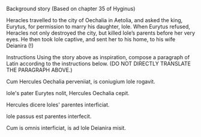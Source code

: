 Background story
(Based on chapter 35 of Hyginus)

Heracles travelled to the city of Oechalia in Aetolia, and asked the king, Eurytus, for permission to marry his daughter, Iole. When Eurytus refused, Heracles not only destroyed the city, but killed Iole’s parents before her very eyes. He then took Iole captive, and sent her to his home, to his wife Deianira (!)

Instructions
Using the story above as inspiration, compose a paragraph of Latin according to the instructions below. (DO NOT DIRECTLY TRANSLATE THE PARAGRAPH ABOVE.)

Cum Hercules Oechalia perveniiat, is coniugium lole rogavit. 

lole's pater Eurytes nolit, Hercules Oechalia cepit.

Hercules dicere loles' parentes interficiat.

lole passus est parentes interfecit. 

Cum is omnis interficiat, is ad lole Deianira misit. 

